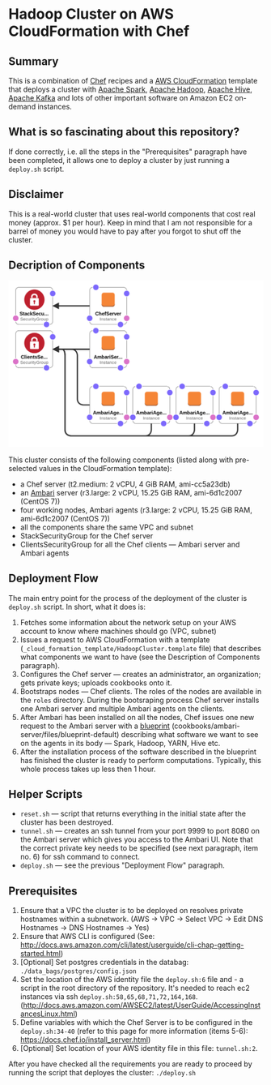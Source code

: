 Hadoop Cluster on AWS CloudFormation with Chef
==============================================

Summary
-------

This is a combination of [Chef](https://www.chef.io/chef/) recipes and a [AWS CloudFormation](https://aws.amazon.com/cloudformation/) template that deploys a cluster with [Apache Spark](https://spark.apache.org/), [Apache Hadoop](https://hadoop.apache.org/), [Apache Hive](https://hive.apache.org/), [Apache Kafka](https://kafka.apache.org/) and lots of other important software on Amazon EC2 on-demand instances.

What is so fascinating about this repository?
---------------------------------------------

If done correctly, i.e. all the steps in the "Prerequisites" paragraph have been completed, it allows one to deploy a cluster by just running a `deploy.sh` script.

Disclaimer
----------

This is a real-world cluster that uses real-world components that cost real money (approx. $1 per hour). Keep in mind that I am not responsible for a barrel of money you would have to pay after you forgot to shut off the cluster.

Decription of Components
------------------------

![Fig. 1 - AWS CF Scheme](_cloud_formation_template/HadoopCluster-designer.png)

This cluster consists of the following components (listed along with pre-selected values in the CloudFormation template):

- a Chef server (t2.medium: 2 vCPU, 4 GiB RAM, ami-cc5a23db)
- an [Ambari](https://ambari.apache.org/) server (r3.large: 2 vCPU, 15.25 GiB RAM, ami-6d1c2007 (CentOS 7))
- four working nodes, Ambari agents (r3.large: 2 vCPU, 15.25 GiB RAM, ami-6d1c2007 (CentOS 7))
- all the components share the same VPC and subnet
- StackSecurityGroup for the Chef server
- ClientsSecurityGroup for all the Chef clients — Ambari server and Ambari agents

Deployment Flow
---------------

The main entry point for the process of the deployment of the cluster is `deploy.sh` script. In short, what it does is:

1. Fetches some information about the network setup on your AWS account to know where machines should go (VPC, subnet)
2. Issues a request to AWS CloudFormation with a template (`_cloud_formation_template/HadoopCluster.template` file) that describes what components we want to have (see the Description of Components paragraph).
3. Configures the Chef server — creates an administrator, an organization; gets private keys; uploads cookbooks onto it.
4. Bootstraps nodes — Chef clients. The roles of the nodes are available in the `roles` directory. During the bootsraping process Chef server installs one Ambari server and multiple Ambari agents on the clients.
5. After Ambari has been installed on all the nodes, Chef issues one new request to the Ambari server with a [blueprint](https://cwiki.apache.org/confluence/display/AMBARI/Blueprints) (cookbooks/ambari-server/files/blueprint-default) describing what software we want to see on the agents in its body — Spark, Hadoop, YARN, Hive etc.
6. After the installation process of the software described in the blueprint has finished the cluster is ready to perform computations. Typically, this whole process takes up less then 1 hour.

Helper Scripts
--------------

- `reset.sh` — script that returns everything in the initial state after the cluster has been destroyed.
- `tunnel.sh` — creates an ssh tunnel from your port 9999 to port 8080 on the Ambari server which gives you access to the Ambari UI. Note that the correct private key needs to be specified (see next paragraph, item no. 6) for ssh command to connect.
- `deploy.sh` — see the previous "Deployment Flow" paragraph.

Prerequisites
-------------

1. Ensure that a VPC the cluster is to be deployed on resolves private hostnames within a subnetwork. (AWS -> VPC -> Select VPC -> Edit DNS Hostnames -> DNS Hostnames -> Yes)
2. Ensure that AWS CLI is configured (See: http://docs.aws.amazon.com/cli/latest/userguide/cli-chap-getting-started.html)
3. [Optional] Set postgres credentials in the databag: `./data_bags/postgres/config.json`
4. Set the location of the AWS identity file the `deploy.sh:6` file and - a script in the root directory of the repository. It's needed to reach ec2 instances via ssh `deploy.sh:58,65,68,71,72,164,168`. (<http://docs.aws.amazon.com/AWSEC2/latest/UserGuide/AccessingInstancesLinux.html>)
5. Define variables with which the Chef Server is to be configured in the `deploy.sh:34-40` (refer to this page for more information (items 5-6): <https://docs.chef.io/install_server.html>)
6. [Optional] Set location of your AWS identity file in this file: `tunnel.sh:2`.

After you have checked all the requirements you are ready to proceed by running the script that deployes the cluster: `./deploy.sh`
